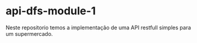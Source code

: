 # api-dfs-module-1
Neste repositorio temos a implementação de uma API restfull simples para um supermercado.
